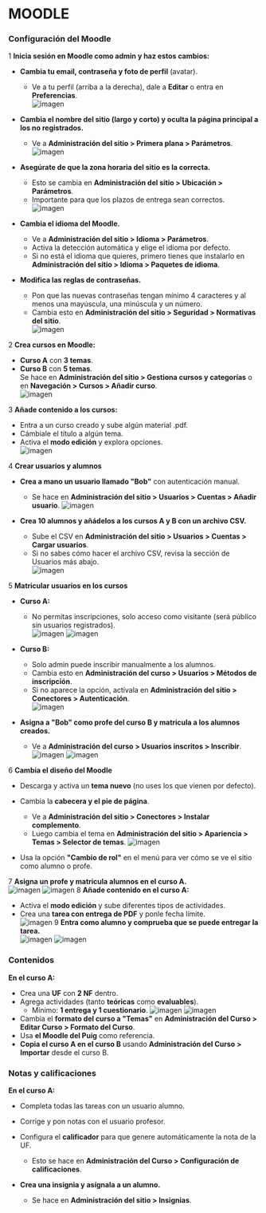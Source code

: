 # MOODLE
### **Configuración del Moodle**  

1 **Inicia sesión en Moodle como admin y haz estos cambios:**  


- **Cambia tu email, contraseña y foto de perfil** (avatar).  
   - Ve a tu perfil (arriba a la derecha), dale a **Editar** o entra en **Preferencias**.  
![imagen](1.png)
- **Cambia el nombre del sitio (largo y corto) y oculta la página principal a los no registrados.**  
   - Ve a **Administración del sitio > Primera plana > Parámetros**.  
![imagen](5.png)
- **Asegúrate de que la zona horaria del sitio es la correcta.**  
   - Esto se cambia en **Administración del sitio > Ubicación > Parámetros**.  
   - Importante para que los plazos de entrega sean correctos.  
![imagen](3.png)
- **Cambia el idioma del Moodle.**  
   - Ve a **Administración del sitio > Idioma > Parámetros**.  
   - Activa la detección automática y elige el idioma por defecto.  
   - Si no está el idioma que quieres, primero tienes que instalarlo en **Administración del sitio > Idioma > Paquetes de idioma**.  

- **Modifica las reglas de contraseñas.**  
   - Pon que las nuevas contraseñas tengan mínimo 4 caracteres y al menos una mayúscula, una minúscula y un número.  
   - Cambia esto en **Administración del sitio > Seguridad > Normativas del sitio**.  
![imagen](4.png)


2 **Crea cursos en Moodle:**  
- **Curso A** con **3 temas**.  
- **Curso B** con **5 temas**.  
Se hace en **Administración del sitio > Gestiona cursos y categorías** o en **Navegación > Cursos > Añadir curso**.  
![imagen](2.png)


3 **Añade contenido a los cursos:**  
- Entra a un curso creado y sube algún material .pdf.  
- Cámbiale el título a algún tema.  
- Activa el **modo edición** y explora opciones.  
![imagen](8.png)



4 **Crear usuarios y alumnos**  

- **Crea a mano un usuario llamado "Bob"** con autenticación manual.  
   - Se hace en **Administración del sitio > Usuarios > Cuentas > Añadir usuario**.
   ![imagen](a1.png)

- **Crea 10 alumnos y añádelos a los cursos A y B con un archivo CSV.**  
   - Sube el CSV en **Administración del sitio > Usuarios > Cuentas > Cargar usuarios**.  
   - Si no sabes cómo hacer el archivo CSV, revisa la sección de Usuarios más abajo.  
![imagen](a2.png)




5 **Matricular usuarios en los cursos**  

- **Curso A:**  
   - No permitas inscripciones, solo acceso como visitante (será público sin usuarios registrados).  
![imagen](a3.png)
![imagen](a4.png)

- **Curso B:**  
   - Solo admin puede inscribir manualmente a los alumnos.  
   - Cambia esto en **Administración del curso > Usuarios > Métodos de inscripción**.  
   - Si no aparece la opción, actívala en **Administración del sitio > Conectores > Autenticación**.  
![imagen](a5.png)

- **Asigna a "Bob" como profe del curso B y matricula a los alumnos creados.**  
   - Ve a **Administración del curso > Usuarios inscritos > Inscribir**.  
![imagen](a6.png)
![imagen](a7.png)


6 **Cambia el diseño del Moodle**  

- Descarga y activa un **tema nuevo** (no uses los que vienen por defecto).  
- Cambia la **cabecera y el pie de página**.  
   - Ve a **Administración del sitio > Conectores > Instalar complemento**.  
   - Luego cambia el tema en **Administración del sitio > Apariencia > Temas > Selector de temas**.
   ![imagen](a8.png)

- Usa la opción **"Cambio de rol"** en el menú para ver cómo se ve el sitio como alumno o profe.  



7 **Asigna un profe y matricula alumnos en el curso A.**  
 ![imagen](b2.png)
  ![imagen](b1.png)
8 **Añade contenido en el curso A:**  
- Activa el **modo edición** y sube diferentes tipos de actividades.  
- Crea una **tarea con entrega de PDF** y ponle fecha límite.  
 ![imagen](b4.png)
9 **Entra como alumno y comprueba que se puede entregar la tarea.**  
 ![imagen](b6.png)
 ![imagen](b5.png)


### **Contenidos**  

**En el curso A:**  
- Crea una **UF** con **2 NF** dentro.  
- Agrega actividades (tanto **teóricas** como **evaluables**).  
   - Mínimo: **1 entrega y 1 cuestionario**.
 ![imagen](b7.png)
 ![imagen](b8.png)
- Cambia el **formato del curso a "Temas"** en **Administración del Curso > Editar Curso > Formato del Curso**.  
- Usa **el Moodle del Puig** como referencia.  
- **Copia el curso A en el curso B** usando **Administración del Curso > Importar** desde el curso B.  



### **Notas y calificaciones**  

**En el curso A:**  
- Completa todas las tareas con un usuario alumno.  
- Corrige y pon notas con el usuario profesor.  
- Configura el **calificador** para que genere automáticamente la nota de la UF.  
   - Esto se hace en **Administración del Curso > Configuración de calificaciones**.  

- **Crea una insignia y asígnala a un alumno.**  
   - Se hace en **Administración del sitio > Insignias**.  



